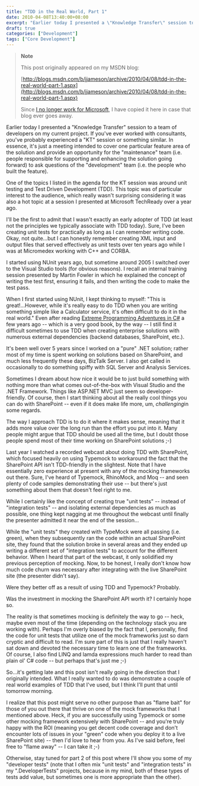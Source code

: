 ```yaml
---
title: "TDD in the Real World, Part 1"
date: 2010-04-08T13:40:00+08:00
excerpt: "Earlier today I presented a \"Knowledge Transfer\" session to a team of developers on my current project. If you've ever worked with consultants, you've probably experienced a \"KT\" session or something similar. In essence, it's just a meeting intended to..."
draft: true
categories: ["Development"]
tags: ["Core Development"]
---
```


> **Note**
> 
> This post originally appeared on my MSDN blog:
> 
> [http://blogs.msdn.com/b/jjameson/archive/2010/04/08/tdd-in-the-real-world-part-1.aspx](http://blogs.msdn.com/b/jjameson/archive/2010/04/08/tdd-in-the-real-world-part-1.aspx)
> 
> Since [I no longer work for Microsoft](/blog/jjameson/2011/09/02/last-day-with-microsoft), I have copied it here in case that blog ever goes away.

Earlier today I presented a "Knowledge Transfer" session to a team of developers on my current project. If you've ever worked with consultants, you've probably experienced a "KT" session or something similar. In essence, it's just a meeting intended to cover one particular feature area of the solution and provide an opportunity for the "maintenance" team (i.e. people responsible for supporting and enhancing the solution going forward) to ask questions of the "development" team (i.e. the people who built the feature).

One of the topics I listed in the agenda for the KT session was around unit testing and Test Driven Development (TDD). This topic was of particular interest to the audience, which really wasn't surprising considering it was also a hot topic at a session I presented at Microsoft TechReady over a year ago.

I'll be the first to admit that I wasn't exactly an early adopter of TDD (at least not the principles we typically associate with TDD today). Sure, I've been creating unit tests for practically as long as I can remember writing code. Okay, not quite...but I can honestly remember creating XML input and output files that served effectively as unit tests over ten years ago while I was at Micromedex working with C++ and CORBA.

I started using NUnit years ago, but sometime around 2005 I switched over to the Visual Studio tools (for obvious reasons). I recall an internal training session presented by Martin Fowler in which he explained the concept of writing the test first, ensuring it fails, and then writing the code to make the test pass.

When I first started using NUnit, I kept thinking to myself: "This is great!...However, while it's really easy to do TDD when you are writing something simple like a Calculator service, it's often difficult to do it in the real world." Even after reading [Extreme Programming Adventures in C#](http://www.microsoft.com/learning/en/us/book.aspx?ID=6777&locale=en-us) a few years ago -- which is a very good book, by the way -- I still find it difficult sometimes to use TDD when creating enterprise solutions with numerous external dependencies (backend databases, SharePoint, etc.).

It's been well over 5 years since I worked on a "pure" .NET solution; rather most of my time is spent working on solutions based on SharePoint, and much less frequently these days, BizTalk Server. I also get called in occasionally to do something spiffy with SQL Server and Analysis Services.

Sometimes I dream about how nice it would be to just build something with nothing more than what comes out-of-the-box with Visual Studio and the .NET Framework. Things like ASP.NET MVC just seem so developer-friendly. Of course, then I start thinking about all the really cool things you can do with SharePoint -- even if it does make life more, um, *challenging*in some regards.

The way I approach TDD is to do it where it makes sense, meaning that it adds more value over the long run than the effort you put into it. Many people might argue that TDD should be used all the time, but I doubt those people spend most of their time working on SharePoint solutions ;-)

Last year I watched a recorded webcast about doing TDD with SharePoint, which focused heavily on using Typemock to workaround the fact that the SharePoint API isn't TDD-friendly in the slightest. Note that I have essentially zero experience at present with any of the mocking frameworks out there. Sure, I've heard of Typemock, RhinoMock, and Moq -- and seen plenty of code samples demonstrating their use -- but there's just something about them that doesn't feel right to me.

While I certainly like the concept of creating true "unit tests" -- instead of "integration tests" -- and isolating external dependencies as much as possible, one thing kept nagging at me throughout the webcast until finally the presenter admitted it near the end of the session...

While the "unit tests" they created with TypeMock were all passing (i.e. green), when they subsequently ran the code within an actual SharePoint site, they found that the solution broke in several areas and they ended up writing a different set of "integration tests" to account for the different behavior. When I heard that part of the webcast, it only solidified my previous perception of mocking. Now, to be honest, I really don't know how much code churn was necessary after integrating with the live SharePoint site (the presenter didn't say).

Were they better off as a result of using TDD and Typemock? Probably.

Was the investment in mocking the SharePoint API worth it? I certainly hope so.

The reality is that sometimes mocking is definitely the way to go -- heck, maybe even most of the time (depending on the technology stack you are working with). Perhaps I'm overly biased by the fact that I, personally, find the code for unit tests that utilize one of the mock frameworks just so darn cryptic and difficult to read. I'm sure part of this is just that I really haven't sat down and devoted the necessary time to learn one of the frameworks. Of course, I also find LINQ and lamda expressions much harder to read than plain ol' C# code -- but perhaps that's just me ;-)

So...it's getting late and this post isn't really going in the direction that I originally intended. What I really wanted to do was demonstrate a couple of real world examples of TDD that I've used, but I think I'll punt that until tomorrow morning.

I realize that this post might serve no other purpose than as "flame bait" for those of you out there that thrive on one of the mock frameworks that I mentioned above. Heck, if you are successfully using Typemock or some other mocking framework extensively with SharePoint -- and you're truly happy with the ROI (meaning you get decent code coverage and don't encounter lots of issues in your "green" code when you deploy it to a live SharePoint site) -- then I'd love to hear from you. As I've said before, feel free to "flame away" -- I can take it ;-)

Otherwise, stay tuned for part 2 of this post where I'll show you some of my "developer tests" (note that I often mix "unit tests" and "integration tests" in my ".DeveloperTests" projects, because in my mind, both of these types of tests add value, but sometimes one is more appropriate than the other).

